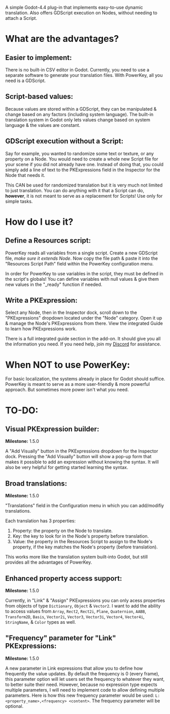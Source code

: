 A simple Godot-4.4 plug-in that implements easy-to-use dynamic translation. Also offers GDScript execution on Nodes, without needing to attach a Script.

# What are the advantages?
## Easier to implement:
There is no built-in CSV editor in Godot. Currently, you need to use a separate software to generate your translation files.
With PowerKey, all you need is a GDScript.
## Script-based values:
Because values are stored within a GDScript, they can be manipulated & change based on any factors (including system language).
The built-in translation system in Godot only lets values change based on system language & the values are constant.
## GDScript execution without a Script:
Say for example, you wanted to randomize some text or texture, or any property on a Node. You would need to create a whole new Script file for your scene if you did not already have one.
Instead of doing that, you could simply add a line of text to the PKExpressions field in the Inspector for the Node that needs it.

This CAN be used for randomized translation but it is very much not limited to just translation. You can do anything with it that a Script can do, **however**, it is not meant to serve as a replacement for Scripts! Use only for simple tasks.
# How do I use it?
## Define a Resources script:
PowerKey reads all variables from a single script. Create a new GDScript file, *make sure it extends Node*. Now copy the file path & paste it into the "Resources Script Path" field within the PowerKey configuration menu.

In order for PowerKey to use variables in the script, they must be defined in the script's globals! You can define variables with null values & give them new values in the "_ready" function if needed.
## Write a PKExpression:
Select any Node, then in the Inspector dock, scroll down to the "PKExpressions" dropdown located under the "Node" category. Open it up & manage the Node's PKExpressions from there.
View the integrated Guide to learn how PKExpressions work.

There is a full integrated guide section in the add-on. It should give you all the information you need. If you need help, join my [Discord](https://dsc.gg/sohp) for assistance.
# When NOT to use PowerKey:
For basic localization, the systems already in place for Godot should suffice.
PowerKey is meant to serve as a more user-friendly & more powerful approach. But sometimes more power isn't what you need.

# TO-DO:
## Visual PKExpression builder:
**Milestone:** 1.5.0

A "Add Visually" button in the PKExpressions dropdown for the Inspector dock. Pressing the "Add Visually" button will show a pop-up form that makes it possible to add an expression without knowing the syntax. It will also be very helpful for getting started learning the syntax.
## Broad translations:
**Milestone:** 1.5.0

"Translations" field in the Configuration menu in which you can add/modifiy translations.

Each translation has 3 properties:

1. Property: the property on the Node to translate.
2. Key: the key to look for in the Node's property before translation.
3. Value: the property in the Resources Script to assign to the Node's property, if the key matches the Node's property (before translation).

This works more like the translation system built-into Godot, but still provides all the advantages of PowerKey.
## Enhanced property access support:
**Milestone:** 1.5.0

Currently, in "Link" & "Assign" PKExpressions you can only acess properties from objects of type `Dictionary`, `Object` & `Vector2`. I want to add the ability to access values from `Array`, `Rect2`, `Rect2i`, `Plane`, `Quaternion`, `AABB`, `Transform2D`, `Basis`, `Vector2i`, `Vector3`, `Vector3i`, `Vector4`, `Vector4i`, `StringName`, & `Color` types as well.
## "Frequency" parameter for "Link" PKExpressions:
**Milestone:** 1.5.0

A new parameter in Link expressions that allow you to define how frequently the value updates. By default the frequency is 0 (every frame), this parameter option will let users set the frequency to whatever they want, to better suite their need.
However, because no expression type expects multiple parameters, I will need to implement code to allow defining multiple parameters. Here is how this new frequency parameter would be used: `L:<property_name>,<frequency> <content>`. The frequency parameter will be optional.
